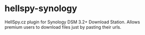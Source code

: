 hellspy-synology
================

HellSpy.cz plugin for Synology DSM 3.2+ Download Station. Allows premium users to download files just by pasting their urls.
